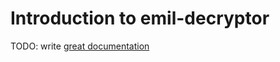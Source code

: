 # Introduction to emil-decryptor

TODO: write [great documentation](http://jacobian.org/writing/what-to-write/)
